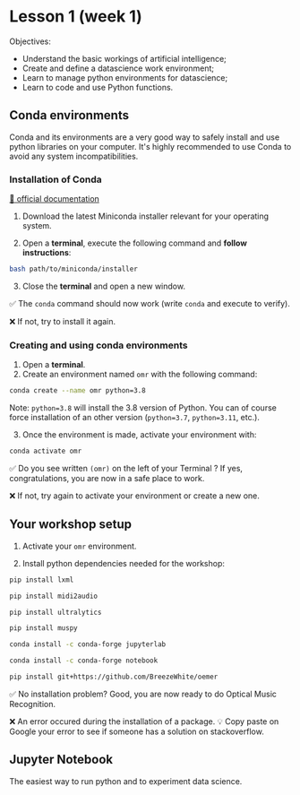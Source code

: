 # Lesson 1 (week 1)

Objectives:
* Understand the basic workings of artificial intelligence;
* Create and define a datascience work environment;
* Learn to manage python environments for datascience;
* Learn to code and use Python functions.

## Conda environments

Conda and its environments are a very good way to safely install and use python libraries on your computer. It's highly recommended to use Conda to avoid any system incompatibilities.

### Installation of Conda

[📌 official documentation](https://docs.anaconda.com/free/miniconda/index.html)

1. Download the latest Miniconda installer relevant for your operating system.

2. Open a **terminal**, execute the following command and **follow instructions**:

```bash
bash path/to/miniconda/installer
```

3. Close the **terminal** and open a new window.

✅ The `conda` command should now work (write `conda` and execute to verify).

❌ If not, try to install it again.

### Creating and using conda environments

1. Open a **terminal**.
2. Create an environment named `omr` with the following command:

```bash
conda create --name omr python=3.8
```

Note: `python=3.8` will install the 3.8 version of Python. You can of course force installation of an other version (`python=3.7`, `python=3.11`, etc.).

3. Once the environment is made, activate your environment with:

```bash
conda activate omr
```

✅ Do you see written `(omr)` on the left of your Terminal ? If yes, congratulations, you are now in a safe place to work.

❌ If not, try again to activate your environment or create a new one.

## Your workshop setup

1. Activate your `omr` environment.

2. Install python dependencies needed for the workshop:

```bash
pip install lxml
```
```bash
pip install midi2audio
```
```bash
pip install ultralytics
```
```bash
pip install muspy
```
```bash
conda install -c conda-forge jupyterlab
```
```bash
conda install -c conda-forge notebook
```
```bash
pip install git+https://github.com/BreezeWhite/oemer
```


✅ No installation problem? Good, you are now ready to do Optical Music Recognition.

❌ An error occured during the installation of a package. 💡 Copy paste on Google your error to see if someone has a solution on stackoverflow.

## Jupyter Notebook

The easiest way to run python and to experiment data science.

